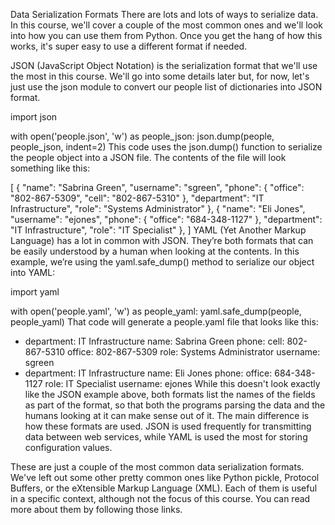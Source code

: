 Data Serialization Formats
There are lots and lots of ways to serialize data. In this course, we'll cover a couple of the most common ones and we'll look into how you can use them from Python. Once you get the hang of how this works, it's super easy to use a different format if needed.

JSON (JavaScript Object Notation) is the serialization format that we'll use the most in this course. We'll go into some details later but, for now, let's just use the json module to convert our people list of dictionaries into JSON format.

import json

with open('people.json', 'w') as people_json:
    json.dump(people, people_json, indent=2)
This code uses the json.dump() function to serialize the people object into a JSON file. The contents of the file will look something like this:

[
  {
    "name": "Sabrina Green",
    "username": "sgreen",
    "phone": {
      "office": "802-867-5309",
      "cell": "802-867-5310"
    },
    "department": "IT Infrastructure",
    "role": "Systems Administrator"
  },
  {
    "name": "Eli Jones",
    "username": "ejones",
    "phone": {
      "office": "684-348-1127"
    },
    "department": "IT Infrastructure",
    "role": "IT Specialist"
  },
]
YAML (Yet Another Markup Language) has a lot in common with JSON. They’re both formats that can be easily understood by a human when looking at the contents. In this example, we’re using the yaml.safe_dump() method to serialize our object into YAML:

import yaml

with open('people.yaml', 'w') as people_yaml:
    yaml.safe_dump(people, people_yaml)
That code will generate a people.yaml file that looks like this:

- department: IT Infrastructure
  name: Sabrina Green
  phone:
    cell: 802-867-5310
    office: 802-867-5309
  role: Systems Administrator
  username: sgreen
- department: IT Infrastructure
  name: Eli Jones
  phone:
    office: 684-348-1127
  role: IT Specialist
  username: ejones
While this doesn't look exactly like the JSON example above, both formats list the names of the fields as part of the format, so that both the programs parsing the data and the humans looking at it can make sense out of it. The main difference is how these formats are used. JSON is used frequently for transmitting data between web services, while YAML is used the most for storing configuration values.

These are just a couple of the most common data serialization formats. We've left out some other pretty common ones like Python pickle, Protocol Buffers, or the eXtensible Markup Language (XML). Each of them is useful in a specific context, although not the focus of this course. You can read more about them by following those links.